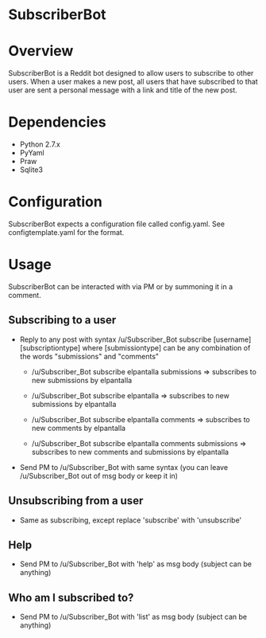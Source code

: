 # SubscriberBot

# Overview
SubscriberBot is a Reddit bot designed to allow users to subscribe to other users. When a user makes a new post, all users that have subscribed to that user are sent a personal message with a link and title of the new post. 

# Dependencies
* Python 2.7.x
* PyYaml
* Praw
* Sqlite3

# Configuration
SubscriberBot expects a configuration file called config.yaml. See configtemplate.yaml for the format.

# Usage
SubscriberBot can be interacted with via PM or by summoning it in a comment. 

## Subscribing to a user

   * Reply to any post with syntax /u/Subscriber_Bot subscribe [username] [subscriptiontype] where [submissiontype] can be any combination of the words "submissions" and "comments"

	  * /u/Subscriber_Bot subscribe elpantalla submissions => subscribes to new submissions by elpantalla
  
	  * /u/Subscriber_Bot subscribe elpantalla => subscribes to new submissions by elpantalla

	  * /u/Subscriber_Bot subscribe elpantalla comments => subscribes to new comments by elpantalla

	  * /u/Subscriber_Bot subscribe elpantalla comments submissions => subscribes to new comments and submissions by elpantalla

   * Send PM to /u/Subscriber_Bot with same syntax (you can leave /u/Subscriber_Bot out of msg body or keep it in)

## Unsubscribing from a user

   * Same as subscribing, except replace 'subscribe' with 'unsubscribe'

## Help

   * Send PM to /u/Subscriber_Bot with 'help' as msg body (subject can be anything)

## Who am I subscribed to?
   
   * Send PM to /u/Subscriber_Bot with 'list' as msg body (subject can be anything)
